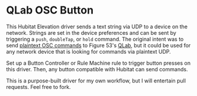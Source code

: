 # QLab OSC Button

This Hubitat Elevation driver sends a text string via UDP to a device on the network. Strings are set in the device preferences
and can be sent by triggering a `push`, `doubleTap`, or `hold` command. The original intent was to send [plaintext
OSC commands](https://qlab.app/docs/v5/scripting/osc-dictionary-v5#getting-started) to Figure 53's [QLab](https://qlab.app), but it could be used for any network device that is looking for commands
via plaintext UDP.

Set up a Button Controller or Rule Machine rule to trigger button presses on this driver. Then, any button
compatible with Hubitat can send commands.

This is a purpose-built driver for my own workflow, but I will entertain pull requests. Feel free to fork.
